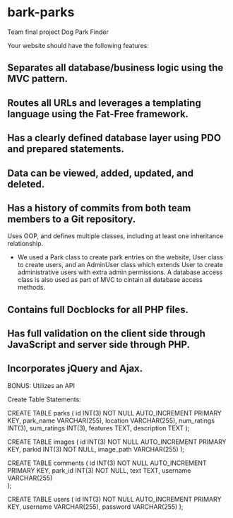 # bark-parks
Team final project Dog Park Finder

Your website should have the following features:

Separates all database/business logic using the MVC pattern.
-

Routes all URLs and leverages a templating language using the Fat-Free framework.
-

Has a clearly defined database layer using PDO and prepared statements.
-

Data can be viewed, added, updated, and deleted.
-

Has a history of commits from both team members to a Git repository.
-

Uses OOP, and defines multiple classes, including at least one inheritance relationship.
- We used a Park class to create park entries on the website, User class to create users,
and an AdminUser class which extends User to create administrative users with extra admin permissions.
A database access class is also used as part of MVC to cintain all database access methods.

Contains full Docblocks for all PHP files.
-

Has full validation on the client side through JavaScript and server side through PHP.
-

Incorporates jQuery and Ajax.
-

BONUS:  Utilizes an API

Create Table Statements:

CREATE TABLE parks (
  id INT(3) NOT NULL AUTO_INCREMENT PRIMARY KEY,
  park_name VARCHAR(255),
  location VARCHAR(255),
  num_ratings INT(3),
  sum_ratings INT(3),
  features TEXT,
  description TEXT
);
  
  
  
CREATE TABLE images (
  id INT(3) NOT NULL AUTO_INCREMENT PRIMARY KEY,
  parkid INT(3) NOT NULL,
  image_path VARCHAR(255)
);
  

CREATE TABLE comments (
    id INT(3) NOT NULL AUTO_INCREMENT PRIMARY KEY,
    park_id INT(3) NOT NULL,
    text TEXT,
    username VARCHAR(255)    
);

CREATE TABLE users (
    id INT(3) NOT NULL AUTO_INCREMENT PRIMARY KEY,
    username VARCHAR(255),
    password VARCHAR(255)
);

